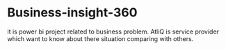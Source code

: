 # Business-insight-360
it is power bi project related to business problem. AtliQ is service provider which want to know about there situation comparing with others.
